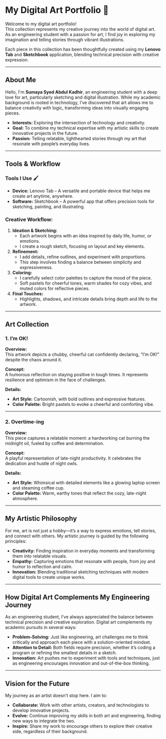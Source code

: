 # My Digital Art Portfolio 🎨

Welcome to my digital art portfolio!  
This collection represents my creative journey into the world of digital art. As an engineering student with a passion for art, I find joy in exploring my imagination and telling stories through vibrant illustrations.

Each piece in this collection has been thoughtfully created using my **Lenovo Tab** and **Sketchbook** application, blending technical precision with creative expression.

---

## About Me  

Hello, I'm **Sumaya Syed Abdul Kadhir**, an engineering student with a deep love for art, particularly sketching and digital illustration. While my academic background is rooted in technology, I’ve discovered that art allows me to balance creativity with logic, transforming ideas into visually engaging pieces.  

- **Interests:** Exploring the intersection of technology and creativity.  
- **Goal:** To combine my technical expertise with my artistic skills to create innovative projects in the future.  
- **Passion:** Telling relatable, lighthearted stories through my art that resonate with people’s everyday lives.  

---

## Tools & Workflow

### Tools I Use 🖌️  

- **Device:** Lenovo Tab – A versatile and portable device that helps me create art anytime, anywhere.  
- **Software:** Sketchbook – A powerful app that offers precision tools for sketching, painting, and illustrating.  

### Creative Workflow:  
1. **Ideation & Sketching:**  
   - Each artwork begins with an idea inspired by daily life, humor, or emotions.  
   - I create a rough sketch, focusing on layout and key elements.  
2. **Refinement:**  
   - I add details, refine outlines, and experiment with proportions.  
   - This step involves finding a balance between simplicity and expressiveness.  
3. **Coloring:**  
   - I carefully select color palettes to capture the mood of the piece.  
   - Soft pastels for cheerful tones, warm shades for cozy vibes, and muted colors for reflective pieces.  
4. **Final Touches:**  
   - Highlights, shadows, and intricate details bring depth and life to the artwork.  

---

## Art Collection

### 1. **I’m OK!**  
**Overview:**  
This artwork depicts a chubby, cheerful cat confidently declaring, “I’m OK!” despite the chaos around it.  

**Concept:**  
A humorous reflection on staying positive in tough times. It represents resilience and optimism in the face of challenges.  

**Details:**  
- **Art Style:** Cartoonish, with bold outlines and expressive features.  
- **Color Palette:** Bright pastels to evoke a cheerful and comforting vibe.  

---

### 2. **Overtime-ing**  
**Overview:**  
This piece captures a relatable moment: a hardworking cat burning the midnight oil, fueled by coffee and determination.  

**Concept:**  
A playful representation of late-night productivity. It celebrates the dedication and hustle of night owls.  

**Details:**  
- **Art Style:** Whimsical with detailed elements like a glowing laptop screen and steaming coffee cup.  
- **Color Palette:** Warm, earthy tones that reflect the cozy, late-night atmosphere.  

---

## My Artistic Philosophy  

For me, art is not just a hobby—it’s a way to express emotions, tell stories, and connect with others. My artistic journey is guided by the following principles:  

- **Creativity:** Finding inspiration in everyday moments and transforming them into relatable visuals.  
- **Empathy:** Capturing emotions that resonate with people, from joy and humor to reflection and calm.  
- **Innovation:** Blending traditional sketching techniques with modern digital tools to create unique works.  

---

## How Digital Art Complements My Engineering Journey  

As an engineering student, I’ve always appreciated the balance between technical precision and creative exploration. Digital art complements my academic pursuits in several ways:  

- **Problem-Solving:** Just like engineering, art challenges me to think critically and approach each piece with a solution-oriented mindset.  
- **Attention to Detail:** Both fields require precision, whether it’s coding a program or refining the smallest details in a sketch.  
- **Innovation:** Art pushes me to experiment with tools and techniques, just as engineering encourages innovation and out-of-the-box thinking.  

---

## Vision for the Future  

My journey as an artist doesn’t stop here. I aim to:  

- **Collaborate:** Work with other artists, creators, and technologists to develop innovative projects.  
- **Evolve:** Continue improving my skills in both art and engineering, finding new ways to integrate the two.  
- **Inspire:** Share my work to encourage others to explore their creative side, regardless of their background.

